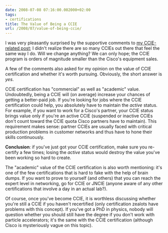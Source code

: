 ```yaml
---
date: 2008-07-08 07:16:00.002000+02:00
tags:
- certifications
title: The Value of Being a CCIE
url: /2008/07/value-of-being-ccie/
---
```

I was very pleasantly surprised by the supportive comments to [my CCIE-related post](http://localhost:1313/2008/07/why-im-no-longer-active-ccie.html); I didn't realize there are so many CCIEs out there that feel the same way I do. Will we change anything? We can only hope; the CCIE program is orders of magnitude smaller than the Cisco's equipment sales.

A few of the comments also asked for my opinion on the value of CCIE certification and whether it's worth pursuing. Obviously, the short answer is *yes*.
<!--more-->
CCIE certification has "commercial" as well as "academic" value. Undoubtedly, being a CCIE will (on average) increase your chances of getting a better-paid job. If you're looking for jobs where the CCIE certification could help, you absolutely have to maintain the *active* status. For example, if you want to work for a Cisco's partner, your CCIE status brings value only if you're an active CCIE (suspended or inactive CCIEs don't count toward the CCIE quota Cisco partners have to maintain). This requirement makes sense: partner CCIEs are usually faced with critical production problems in customer networks and thus have to hone their skills continuously.

**Conclusion**: if you've just got your CCIE certification, make sure you re-certify a few times; losing the *active* status would destroy the value you've been working so hard to create.

The "academic" value of the CCIE certification is also worth mentioning: it's one of the few certifications that is hard to fake with the help of brain dumps. If you want to prove to yourself (and others) that you can reach the expert level in networking, go for CCIE or JNCIE (anyone aware of any other certifications that involve a day in an actual lab?).

Of course, once you've become CCIE, it is worthless discussing whether you're still a CCIE if you haven't recertified (only certification zealots have problems with this concept). If you've got a PhD in physics, nobody will question whether you should still have the degree if you don't work with particle accelerators; it's the same with the CCIE certification (although Cisco is mysteriously vague on this topic).
